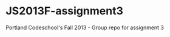 JS2013F-assignment3
===================

Portland Codeschool's Fall 2013 - Group repo for assignment 3
